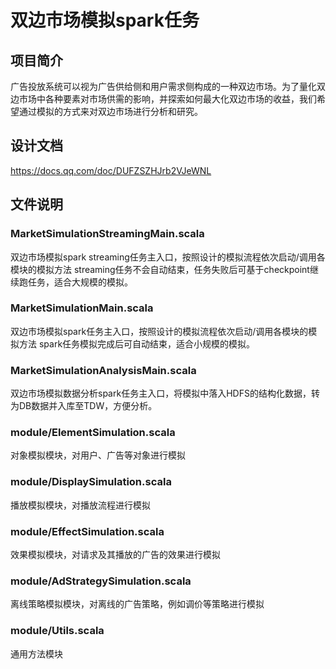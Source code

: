 # 双边市场模拟spark任务

## 项目简介
广告投放系统可以视为广告供给侧和用户需求侧构成的一种双边市场。为了量化双边市场中各种要素对市场供需的影响，并探索如何最大化双边市场的收益，我们希望通过模拟的方式来对双边市场进行分析和研究。

## 设计文档
https://docs.qq.com/doc/DUFZSZHJrb2VJeWNL

## 文件说明
### MarketSimulationStreamingMain.scala
双边市场模拟spark streaming任务主入口，按照设计的模拟流程依次启动/调用各模块的模拟方法
streaming任务不会自动结束，任务失败后可基于checkpoint继续跑任务，适合大规模的模拟。
### MarketSimulationMain.scala
双边市场模拟spark任务主入口，按照设计的模拟流程依次启动/调用各模块的模拟方法
spark任务模拟完成后可自动结束，适合小规模的模拟。
### MarketSimulationAnalysisMain.scala
双边市场模拟数据分析spark任务主入口，将模拟中落入HDFS的结构化数据，转为DB数据并入库至TDW，方便分析。
### module/ElementSimulation.scala
对象模拟模块，对用户、广告等对象进行模拟
### module/DisplaySimulation.scala
播放模拟模块，对播放流程进行模拟
### module/EffectSimulation.scala
效果模拟模块，对请求及其播放的广告的效果进行模拟
### module/AdStrategySimulation.scala
离线策略模拟模块，对离线的广告策略，例如调价等策略进行模拟
### module/Utils.scala
通用方法模块
